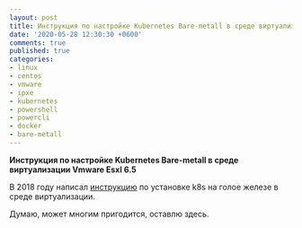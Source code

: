 ```yaml
---
layout: post
title: Инструкция по настройке Kubernetes Bare-metall в среде виртуализации Vmware EsxI 6.5
date: '2020-05-28 12:30:30 +0600'
comments: true
published: true
categories:
- linux
- centos
- vmware
- ipxe
- kubernetes
- powershell
- powercli
- docker
- bare-metall
---
```


**Инструкция по настройке Kubernetes Bare-metall в среде виртуализации Vmware EsxI 6.5** <!--more-->

В 2018 году написал [инструкцию](/kubernetes/2018-Kubernetes-manual.docx) по установке k8s на голое железе в среде виртуализации.

Думаю, может многим пригодится, оставлю здесь.

